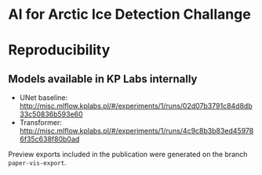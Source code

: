 # AI for Arctic Ice Detection Challange

# Reproducibility

## Models available in KP Labs internally

* UNet baseline: http://misc.mlflow.kplabs.pl/#/experiments/1/runs/02d07b3791c84d8db33c50836b593e60
* Transformer: http://misc.mlflow.kplabs.pl/#/experiments/1/runs/4c9c8b3b83ed459786f35c638f80b0ad

Preview exports included in the publication were generated on the branch
`paper-vis-export`.
